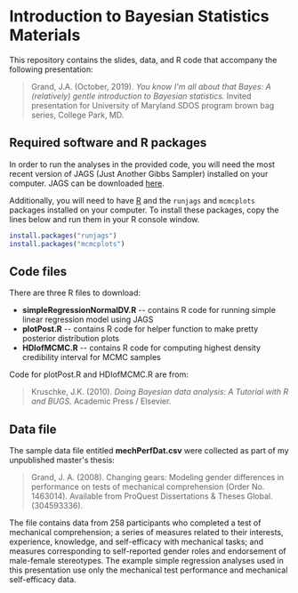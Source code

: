 # Introduction to Bayesian Statistics Materials  
This repository contains the slides, data, and R code that accompany the following presentation:

> Grand, J.A. (October, 2019). *You know I'm all about that Bayes: A (relatively) gentle introduction to Bayesian statistics.* Invited presentation for University of Maryland SDOS program brown bag series, College Park, MD.

## Required software and R packages
In order to run the analyses in the provided code, you will need the most recent version of JAGS (Just Another Gibbs Sampler) installed on your computer. JAGS can be downloaded [here](https://sourceforge.net/projects/mcmc-jags/files/).

Additionally, you will need to have [R](https://cran.r-project.org/) and the `runjags` and `mcmcplots` packages installed on your computer. To install these packages, copy the lines below and run them in your R console window.
```R
install.packages("runjags")
install.packages("mcmcplots")
```

## Code files
There are three R files to download:
- **simpleRegressionNormalDV.R** -- contains R code for running simple linear regression model using JAGS
- **plotPost.R** -- contains R code for helper function to make pretty posterior distribution plots
- **HDIofMCMC.R** -- contains R code for computing highest density credibility interval for MCMC samples

Code for plotPost.R and HDIofMCMC.R are from:

> Kruschke, J.K. (2010). *Doing Bayesian data analysis: A Tutorial with R and BUGS.* Academic Press / Elsevier.

## Data file
The sample data file entitled **mechPerfDat.csv** were collected as part of my unpublished master's thesis:

> Grand, J. A. (2008). Changing gears: Modeling gender differences in performance on tests of mechanical comprehension (Order No. 1463014). Available from ProQuest Dissertations & Theses Global. (304593336).

The file contains data from 258 participants who completed a test of mechanical comprehension; a series of measures related to their interests, experience, knowledge, and self-efficacy with mechanical tasks; and measures corresponding to self-reported gender roles and endorsement of male-female stereotypes. The example simple regression analyses used in this presentation use only the mechanical test performance and mechanical self-efficacy data.

